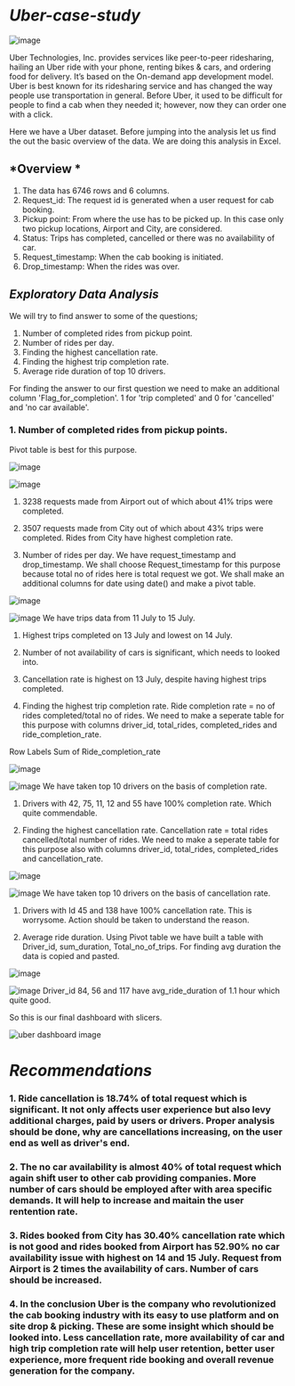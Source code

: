 # *Uber-case-study*

![image](https://user-images.githubusercontent.com/90236224/211821944-fbd53227-3813-4fcc-91a6-c91f875f6fc4.png)


Uber Technologies, Inc. provides services like peer-to-peer ridesharing, hailing an Uber ride with your phone, renting bikes & cars, and ordering food for delivery. It’s based on the On-demand app development model.
Uber is best known for its ridesharing service and has changed the way people use transportation in general. Before Uber, it used to be difficult for people to find a cab when they needed it; however, now they can order one with a click.

Here we have a Uber dataset. Before jumping into the analysis let us find the out the basic overview of the data. We are doing this analysis in Excel. 

## *Overview *
1. The data has 6746 rows and 6 columns. 
2. Request_id: The request id is generated when a user request for cab booking. 
3. Pickup point: From where the use has to be picked up. In this case only two pickup locations, Airport and City, are considered.
4. Status: Trips has completed, cancelled or there was no availability of car.
5. Request_timestamp: When the cab booking is initiated.
6. Drop_timestamp: When the rides was over.

## *Exploratory Data Analysis* 
We will try to find answer to some of the questions;
1. Number of completed rides from pickup point.
2. Number of rides per day.
3. Finding the highest cancellation rate.
4. Finding the highest trip completion rate. 
5. Average ride duration of top 10 drivers. 

For finding the answer to our first question we need to make an additional column 'Flag_for_completion'. 1 for 'trip completed' and 0 for 'cancelled' and 'no car available'.

### 1. Number of completed rides from pickup points. 
Pivot table is best for this purpose. 

![image](https://user-images.githubusercontent.com/90236224/211825312-27eabffe-4b9b-49a7-92f3-8cf5284db1cb.png)

![image](https://user-images.githubusercontent.com/90236224/211825476-5b1595b3-66de-47b2-a468-6483d6c250ef.png)
1. 3238 requests made from Airport out of which about 41% trips were completed. 
2. 3507 requests made from City out of which about 43% trips were completed. 
Rides from City have highest completion rate.  

2. Number of rides per day. 
We have request_timestamp and drop_timestamp. We shall choose Request_timestamp for this purpose because total no of rides here is total request we got. 
We shall make an additional columns for date using date() and make a pivot table. 

![image](https://user-images.githubusercontent.com/90236224/211827513-3355a629-3222-450a-9952-ad1f91cc6ed9.png)

![image](https://user-images.githubusercontent.com/90236224/211827648-6b2548e1-361c-4af5-b82c-90e908d70f33.png)
We have trips data from 11 July to 15 July. 
1. Highest trips completed on 13 July and lowest on 14 July. 
2. Number of not availability of cars is significant, which needs to looked into. 
3. Cancellation rate is highest on 13 July, despite having highest trips completed. 

3. Finding the highest trip completion rate. 
Ride completion rate = no of rides completed/total no of rides. 
We need to make a seperate table for this purpose with columns driver_id, total_rides, completed_rides and ride_completion_rate. 

Row Labels	Sum of Ride_completion_rate

![image](https://user-images.githubusercontent.com/90236224/211829951-489550eb-4ac7-4022-869e-a08fdd11951c.png)

![image](https://user-images.githubusercontent.com/90236224/211830020-a106412c-c259-4d00-9420-38d141bb6e8a.png)
We have taken top 10 drivers on the basis of completion rate. 
1. Drivers with 42, 75, 11, 12 and 55 have 100% completion rate. Which quite commendable. 

4. Finding the highest cancellation rate. 
Cancellation rate = total rides cancelled/total number of rides. 
We need to make a seperate table for this purpose also with columns driver_id, total_rides, completed_rides and cancellation_rate. 

![image](https://user-images.githubusercontent.com/90236224/211831423-f7bc053d-9214-4fba-9404-d741728a1ffc.png)

![image](https://user-images.githubusercontent.com/90236224/211831487-e164ec19-f85e-4355-af3c-41302e0124c2.png)
We have taken top 10 drivers on the basis of cancellation rate. 
1. Drivers with Id 45 and 138 have 100% cancellation rate. This is worrysome. Action should be taken to understand the reason. 

5. Average ride duration.
Using Pivot table we have built a table with Driver_id, sum_duration, Total_no_of_trips. For finding avg duration the data is copied and pasted. 

![image](https://user-images.githubusercontent.com/90236224/212477253-fade2838-85c2-46a6-bbd9-d2e650f5a8cf.png)

![image](https://user-images.githubusercontent.com/90236224/212477270-187c3b90-d981-4f3c-a0d6-5bc729c3cb62.png)
Driver_id 84, 56 and 117 have avg_ride_duration of 1.1 hour which quite good. 

So this is our final dashboard with slicers. 

![uber dashboard image](https://user-images.githubusercontent.com/90236224/212477520-614340a2-6377-4191-97fc-5c83128684a8.jpg)

# *Recommendations*
### 1. Ride cancellation is 18.74% of total request which is significant. It not only affects user experience but also levy additional charges, paid by users or drivers. Proper analysis should be done, why are cancellations increasing, on the user end as well as driver's end. 

### 2. The no car availability is almost 40% of total request which again shift user to other cab providing companies. More number of cars should be employed after with area specific demands. It will help to increase and maitain the user rentention rate. 

### 3. Rides booked from City has 30.40% cancellation rate which is not good and rides booked from Airport has 52.90% no car availability issue with highest on 14 and 15 July. Request from Airport is 2 times the availability of cars. Number of cars should be increased. 

### 4. In the conclusion Uber is the company who revolutionized the cab booking industry with its easy to use platform and on site drop & picking. These are some insight which should be looked into. Less cancellation rate, more availability of car and high trip completion rate will help user retention, better user experience, more frequent ride booking and overall revenue generation for the company.   













  

